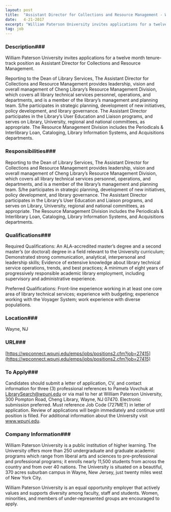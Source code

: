 ```yaml
---
layout: post
title:  "Assistant Director for Collections and Resource Management - William Paterson University of New Jersey"
date:   4-21-2017
excerpt: "William Paterson University invites applications for a twelve month tenure-track position as Assistant Director for Collections and Resource Management. Reporting to the Dean of Library Services, The Assistant Director for Collections and Resource Management provides leadership, vision and overall management of Cheng Library’s Resource Management Division, which covers all library..."
tag: job
---
```


### Description###

William Paterson University invites applications for a twelve month tenure-track position as Assistant Director for Collections and Resource Management.   

Reporting to the Dean of Library Services, The Assistant Director for Collections and Resource Management provides leadership, vision and overall management of Cheng Library’s Resource Management Division, which covers all library technical services personnel, operations, and departments, and is a member of the library’s management and planning team. S/he participates in strategic planning, development of new initiatives, policy development, and library governance. The Assistant Director participates in the Library’s User Education and Liaison programs, and serves on Library, University, regional and national committees, as appropriate.  The Resource Management Division includes the Periodicals & Interlibrary Loan, Cataloging, Library Information Systems, and Acquisitions departments.



### Responsibilities###

Reporting to the Dean of Library Services, The Assistant Director for Collections and Resource Management provides leadership, vision and overall management of Cheng Library’s Resource Management Division, which covers all library technical services personnel, operations, and departments, and is a member of the library’s management and planning team. S/he participates in strategic planning, development of new initiatives, policy development, and library governance. The Assistant Director participates in the Library’s User Education and Liaison programs, and serves on Library, University, regional and national committees, as appropriate.  The Resource Management Division includes the Periodicals & Interlibrary Loan, Cataloging, Library Information Systems, and Acquisitions departments.


### Qualifications###

Required Qualifications: An ALA-accredited master’s degree and a second master’s (or doctoral) degree in a field relevant to the University curriculum; Demonstrated strong communication, analytical, interpersonal and leadership skills; Evidence of extensive knowledge about library technical service operations, trends, and best practices; A minimum of eight years of progressively responsible academic library employment, including supervisory and administrative experience. 

Preferred Qualifications:  Front-line experience working in at least one core area of library technical services; experience with budgeting; experience working with the Voyager System; work experience with diverse populations.





### Location###

Wayne, NJ


### URL###

[https://wpconnect.wpunj.edu/emps/jobs/positions2.cfm?job=27415](https://wpconnect.wpunj.edu/emps/jobs/positions2.cfm?job=27415)

### To Apply###

Candidates should submit a letter of application, CV, and contact information for three (3) professional references to Pamela Vovchuk at LibrarySearch@wpunj.edu or via mail to her at William Paterson University, 300 Pompton Road, Cheng Library, Wayne, NJ  07470. Electronic submission preferred. Must reference Job Code (727MET) in letter of application. Review of applications will begin immediately and continue until position is filled.  For additional information about the University visit www.wpunj.edu.


### Company Information###

William Paterson University is a public institution of higher learning. The University offers more than 250 undergraduate and graduate academic programs which range from liberal arts and sciences to pre-professional and professional programs; it enrolls nearly 11,500 students from across the country and from over 40 nations. The University is situated on a beautiful, 370 acres suburban campus in Wayne, New Jersey, just twenty miles west of New York City. 

William Paterson University is an equal opportunity employer that actively values and supports diversity among faculty, staff and students. Women, minorities, and members of under-represented groups are encouraged to apply. 



